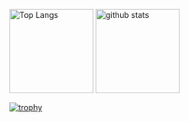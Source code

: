 <p align="left"> 
  <img alt="Top Langs" height="150px" src="https://github-readme-stats.vercel.app/api/top-langs/?username=YoshikawaMei&layout=compact&show_icons=true&theme=cobalt" />
  <img alt="github stats" height="150px" src="https://github-readme-stats.vercel.app/api?username=YoshikawaMei&theme=cobalt&show_icons=ture" />
</p>

[![trophy](https://github-profile-trophy.vercel.app/?username=YoshikawaMei)](https://github.com/ryo-ma/github-profile-trophy)

